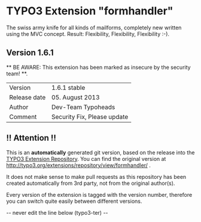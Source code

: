 # TYPO3 Extension "formhandler"
The swiss army knife for all kinds of mailforms, completely new written using the MVC concept. Result: Flexibility, Flexibility, Flexibility	:-).

## Version 1.6.1
** BE AWARE: This extension has been marked as insecure by the security team! **.



<table>
	<tr><td>Version</td><td>1.6.1 stable</td></tr>
	<tr><td>Release date</td><td>05. August 2013</td></tr>
	<tr><td>Author</td><td>Dev-Team Typoheads</td></tr>
	<tr><td>Comment</td><td>Security Fix, Please update</td></tr>
</table>

## !! Attention !!
This is an **automatically** generated git version, based on the release into the [TYPO3 Extension Repository](http://www.typo3.org/extensions/).
You can find the original version at http://typo3.org/extensions/repository/view/formhandler/ .

It does not make sense to make pull requests as this repository has been created automatically from 3rd party, not from the original author(s).

Every version of the extension is tagged with the version number, therefore you can switch quite easily between different versions.


-- never edit the line below (typo3-ter) --